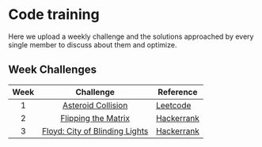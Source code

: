 # Code training
Here we upload a weekly challenge and the solutions approached by every single member to discuss about them and optimize.

## Week Challenges

| Week  |                        Challenge                        | Reference                                                                                                                                                           |
| :---: | :-----------------------------------------------------: | ------------------------------------------------------------------------------------------------------------------------------------------------------------------- |
|   1   |       [Asteroid Collision](./week_1/challenge.md)       | [Leetcode](https://leetcode.com/problems/asteroid-collision/)                                                                                                       |
|   2   |      [Flipping the Matrix](./week_2/challenge.md)       | [Hackerrank](https://www.hackerrank.com/challenges/flipping-the-matrix/problem#:~:text=Sean%20invented%20a%20game%20involving,left%20quadrant%20of%20the%20matrix.) |
|   3   | [Floyd: City of Blinding Lights](./week_3/challenge.md) | [Hackerrank](https://www.hackerrank.com/challenges/floyd-city-of-blinding-lights/problem)                                                                           |